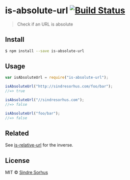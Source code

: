 # is-absolute-url [![Build Status](https://travis-ci.org/sindresorhus/is-absolute-url.svg?branch=master)](https://travis-ci.org/sindresorhus/is-absolute-url)

> Check if an URL is absolute

## Install

```sh
$ npm install --save is-absolute-url
```

## Usage

```js
var isAbsoluteUrl = require("is-absolute-url");

isAbsoluteUrl("http://sindresorhus.com/foo/bar");
//=> true

isAbsoluteUrl("//sindresorhus.com");
//=> false

isAbsoluteUrl("foo/bar");
//=> false
```

## Related

See [is-relative-url](https://github.com/sindresorhus/is-relative-url) for the inverse.

## License

MIT © [Sindre Sorhus](http://sindresorhus.com)
